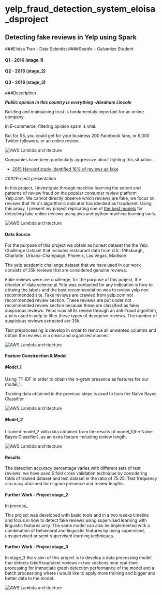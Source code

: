 # yelp_fraud_detection_system_eloisa_dsproject

## Detecting fake reviews in Yelp using Spark 

###Eloisa Tran - Data Scientist
####Seattle - Galvanize Student

#### Q1  - 2016 (stage_1)
#### Q2 - 2016 (stage_2)
#### Q3 - 2016 (stage_3)

###Description

***Public opinion in this country is everything***
***-Abraham Lincoln***

Building and maintaining trust is fundamentaly important for an online company.

In E-commerce, filtering opinion spam is vital.

But for $5, you could get for your business 200 Facebook fans, or 6,000 Twitter followers, or an online review.

![AWS Lambda architecture](https://s3-us-west-2.amazonaws.com/fake-reviews-project/fake_reviews_fiver.png)

Companies have been particularly aggressive about fighting this situation.

* [2015 Harvard study identified 16% of reviews as fake](http://officialblog.yelp.com/2013/09/fake-reviews-on-yelp-dont-worry-weve-got-your-back.html)


####Project presentation

In this project,  I investigate through machine learning the extent and patterns of review fraud on the popular consumer review platform Yelp.com. We cannot directly observe which reviews are fake, we focus on reviews that Yelp's algorithmic indicator has identied as fraudulent.  Using this proxy, I present my project replicating one of [the best models](http://www.bloomberg.com/bw/magazine/a-lie-detector-test-for-online-reviewers-09292011.html)  for detecting fake online reviews using aws and python machine learning tools.


![AWS Lambda architecture](https://s3-us-west-2.amazonaws.com/fake-reviews-project/01_project_presentation.png)
 
 
#### Data Source
 
For the purpose of this project we obtain as honest dataset the the  Yelp  Challenge  Dataset that includes restaurant  data  from  U.S.: Pittsburgh, Charlotte, Urbana-Champaign, Phoenix, Las Vegas, Madison.

The yelp academic challenge dataset that we have used in our work consists of 35k reviews that are considered genuine reviews. 

Fake  reviews were are challenge, for the porpuse of this project, the director of data science at Yelp was contacted for any indication is how to obtaing the labels and the best recommendation was to review yelp non recommended site. Fake reviews are  crawled  from  yelp.com  not  recommended  review  section.  These  reviews  are  put  under  not 
recommended review section because these are classified as fake/ suspicious reviews. Yelps runs all its review through an anti-fraud algorithm, and is used in yelp to filter these types of deceptive reviews. The number of suspicious reviews extracted are 35k.

Text  preprocessing  is  develop in order to remove all unwanted columns and obtain the reviews in a clean and organized manner.



![AWS Lambda architecture](https://s3-us-west-2.amazonaws.com/fake-reviews-project/02_data_source.png)

#### Feature Construction & Model
##### Model_1

Using TF-IDF in order to obtain the n-gram presence  as features for our model_1. 

Training data obtained in the previous steps is used to train the Naïve Bayes Classifier

![AWS Lambda architecture](https://s3-us-west-2.amazonaws.com/fake-reviews-project/03_model_01.png)


##### Model_2

I trained model_2 with data obtained from the results of model_1(the Naïve Bayes Classifier), as an extra feature including review length.


![AWS Lambda architecture](https://s3-us-west-2.amazonaws.com/fake-reviews-project/04_model_2.png)

#### Results

The detection accuracy percentage varies with different sets of test reviews, we have used 5 fold  cross  validation  technique  by  considering  folds  of  trained  dataset  and  test  dataset  in  the  ratio  of  75:25.  Test frequency accuracy obtained for n-gram presence and review lengths.

#### Further Work - Project stage_2

In process_

This project was developed with basic tools and in a two weeks timeline and focus in how to detect fake reviews using supervised learning with linguistic features only. The same model can also be implemented with a combination of behavioral and linguistic features by using supervised, unsupervised or semi-supervised learning techniques. 

#### Further Work - Project stage_3

In stage_3 the vision of this project is to develop a data processing model that detects fake/fraudulent reviews in two sections near real-time processing for immediate graph detection performance of the model and a batch processiong where i would like to apply more training and bigger and better data to the model.


![AWS Lambda architecture](https://s3-us-west-2.amazonaws.com/fake-reviews-project/05_yelp_lambda_architecture.png)

 






